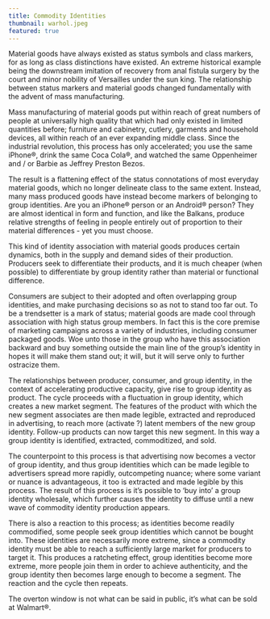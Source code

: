 ```yaml
---
title: Commodity Identities
thumbnail: warhol.jpeg
featured: true
---
```


Material goods have always existed as status symbols and class markers, for as long as class distinctions have existed. An extreme historical example being the downstream imitation of recovery from anal fistula surgery by the court and minor nobility of Versailles under the sun king. The relationship between status markers and material goods changed fundamentally with the advent of mass manufacturing.

Mass manufacturing of material goods put within reach of great numbers of people at universally high quality that which had only existed in limited quantities before; furniture and cabinetry, cutlery, garments and household devices, all within reach of an ever expanding middle class. Since the industrial revolution, this process has only accelerated; you use the same iPhone®, drink the same Coca Cola®, and watched the same Oppenheimer and / or Barbie as Jeffrey Preston Bezos.

The result is a flattening effect of the status connotations of most everyday material goods, which no longer delineate class to the same extent. Instead, many mass produced goods have instead become markers of belonging to group identities. Are you an iPhone® person or an Android® person? They are almost identical in form and function, and like the Balkans, produce relative strengths of feeling in people entirely out of proportion to their material differences - yet you must choose.

This kind of identity association with material goods produces certain dynamics, both in the supply and demand sides of their production. Producers seek to differentiate their products, and it is much cheaper (when possible) to differentiate by group identity rather than material or functional difference.

Consumers are subject to their adopted and often overlapping group identities, and make purchasing decisions so as not to stand too far out. To be a trendsetter is a mark of status; material goods are made cool through association with high status group members. In fact this is the core premise of marketing campaigns across a variety of industries, including consumer packaged goods. Woe unto those in the group who have this association backward and buy something outside the main line of the group’s identity in hopes it will make them stand out; it will, but it will serve only to further ostracize them.

The relationships between producer, consumer, and group identity, in the context of accelerating productive capacity, give rise to group identity as product. The cycle proceeds with a fluctuation in group identity, which creates a new market segment. The features of the product with which the new segment associates are then made legible, extracted and reproduced in advertising, to reach more (activate ?) latent members of the new group identity. Follow-up products can now target this new segment. In this way a group identity is identified, extracted, commoditized, and sold.

The counterpoint to this process is that advertising now becomes a vector of group identity, and thus group identities which can be made legible to advertisers spread more rapidly, outcompeting nuance; where some variant or nuance is advantageous, it too is extracted and made legible by this process. The result of this process is it’s possible to ‘buy into’ a group identity wholesale, which further causes the identity to diffuse until a new wave of commodity identity production appears.

There is also a reaction to this process; as identities become readily commodified, some people seek group identities which cannot be bought into. These identities are necessarily more extreme, since a commodity identity must be able to reach a sufficiently large market for producers to target it. This produces a ratcheting effect, group identities become more extreme, more people join them in order to achieve authenticity, and the group identity then becomes large enough to become a segment. The reaction and the cycle then repeats.

The overton window is not what can be said in public, it’s what can be sold at Walmart®.
